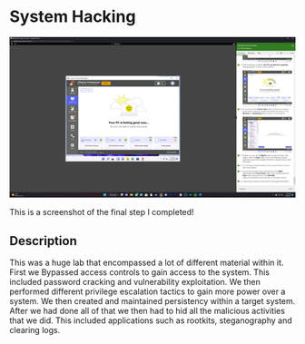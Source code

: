 <h1>System Hacking</h1>


![Image Alt](https://github.com/DannyRRios/CEH-Lab-6/blob/4f3d7befeae4e2e3a21740047a76f824a6f4c6ba/Lab6-2.png)

This is a screenshot of the final step I completed! 

<h2>Description</h2>
This was a huge lab that encompassed a lot of different material within it. First we Bypassed access controls to gain access to the system. This included password cracking and vulnerability exploitation. We then performed different privilege escalation tactics to gain more power over a system. We then created and maintained persistency within a target system. After we had done all of that we then had to hid all the malicious activities that we did. This included applications such as rootkits, steganography and clearing logs.
<br />
